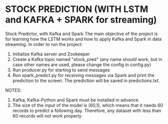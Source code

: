 # STOCK PREDICTION (WITH LSTM and KAFKA + SPARK for streaming)
Stock Predictor, with Kafka and Spark
The main objective of the project is for learning how the LSTM works and how to apply Kafka and Spark in data streaming.
In order to run the project: 
1. Initialize Kafka server and Zookeeper
2. Create a Kafka topic named "stock_pred" (any name should work, but in case other names are used, please change the config in config.py)
3. Run producer.py for starting to send messages 
4. Run spark_predict.py for receiving messages via Spark and print the prediction to the screen. The prediction will be saved in predictions.txt.

NOTES:
1. Kafka, Kafka-Python and Spark must be installed in advance.
2. The size of the input of the model is (60,1), which means that it needs 60 records to predict a following day. Therefore, any dataset with less than 60 records will not work properly. 

